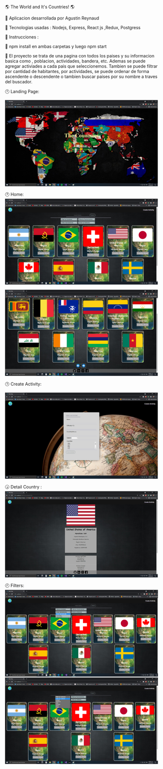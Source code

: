 🌎 The World and It's Countries! 🌎

📌 Aplicacion desarrollada por Agustin Reynaud 

📌 Tecnologias usadas : Nodejs, Express, React js ,Redux, Postgress

🚧 Instrucciones : 

 📌 npm install en ambas carpetas y luego npm start


📌  El proyecto se trata de una pagina con todos los paises y su informacion basica como , poblacion, actividades, bandera, etc. 
Ademas se puede agregar activiades a cada pais que seleccionemos. Tambien se puede filtrar por cantidad de habitantes, por actividades, se puede ordenar
de forma ascendente o descendente o tambien buscar paises por su nombre a traves del buscador. 

🕛 Landing Page:

![Test Image 1](https://github.com/AgustinReynaud/AgustinReynaud/blob/main/Images/c1.png)

🕐 Home: 
![Test Image 1](https://github.com/AgustinReynaud/AgustinReynaud/blob/main/Images/c2.png)


![Test Image 1](https://github.com/AgustinReynaud/AgustinReynaud/blob/main/Images/c3.png)

🕒 Create Activity: 

![Test Image 1](https://github.com/AgustinReynaud/AgustinReynaud/blob/main/Images/c4.png)

🕟 Detail Country :
![Test Image 1](https://github.com/AgustinReynaud/AgustinReynaud/blob/main/Images/c5.png)

🕗 Filters:
![Test Image 1](https://github.com/AgustinReynaud/AgustinReynaud/blob/main/Images/c6.png)
![Test Image 1](https://github.com/AgustinReynaud/AgustinReynaud/blob/main/Images/c7.png)
